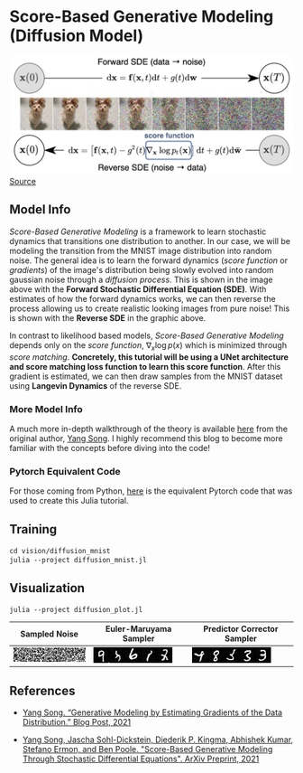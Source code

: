 # Score-Based Generative Modeling (Diffusion Model)
![sde](../diffusion_mnist/docs/sde.png)
[Source](https://yang-song.github.io/blog/2021/score/#score-based-generative-modeling-with-stochastic-differential-equations-sdes)

## Model Info
*Score-Based Generative Modeling* is a framework to learn stochastic dynamics that transitions one distribution to another. In our case, we will be modeling the transition from the MNIST image distribution into random noise. The general idea is to learn the forward dynamics (*score function* or *gradients*) of the image's distribution being slowly evolved into random gaussian noise through a *diffusion process*. This is shown in the image above with the **Forward Stochastic Differential Equation (SDE)**. With estimates of how the forward dynamics works, we can then reverse the process allowing us to create realistic looking images from pure noise! This is shown with the **Reverse SDE** in the graphic above.

In contrast to likelihood based models, *Score-Based Generative Modeling* depends only on the *score function*, $\nabla_x \log{p(x)}$ which is minimized through *score matching*. **Concretely, this tutorial will be using a UNet architecture and score matching loss function to learn this score function**. After this gradient is estimated, we can then draw samples from the MNIST dataset using **Langevin Dynamics** of the reverse SDE.

### More Model Info
A much more in-depth walkthrough of the theory is available [here](https://yang-song.github.io/blog/2021/score/) from the original author, [Yang Song](https://yang-song.github.io/). I highly recommend this blog to become more familiar with the concepts before diving into the code!

### Pytorch Equivalent Code
For those coming from Python, [here](https://colab.research.google.com/drive/120kYYBOVa1i0TD85RjlEkFjaWDxSFUx3?usp=sharing) is the equivalent Pytorch code that was used to create this Julia tutorial.

## Training
```shell
cd vision/diffusion_mnist
julia --project diffusion_mnist.jl
```

## Visualization
```shell
julia --project diffusion_plot.jl
```

| Sampled Noise | Euler-Maruyama Sampler | Predictor Corrector Sampler |
| ----------- | ----------- | ----------- |
| ![noise](../diffusion_mnist/docs/sampled_noise.jpeg)|![em](../diffusion_mnist/docs/em_images.jpeg)| ![pc](../diffusion_mnist/docs/pc_images.jpeg)|



## References

* [Yang Song. “Generative Modeling by Estimating Gradients of the Data Distribution.” Blog Post, 2021](https://yang-song.github.io/blog/2021/score/)

* [Yang Song, Jascha Sohl-Dickstein, Diederik P. Kingma, Abhishek Kumar, Stefano Ermon, and Ben Poole. "Score-Based Generative Modeling Through
Stochastic Differential Equations". ArXiv Preprint, 2021](https://arxiv.org/pdf/2011.13456.pdf)

